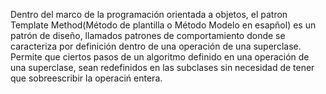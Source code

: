 Dentro del marco de la programación orientada a objetos, el patron Template Method(Método de plantilla o Método Modelo en esapñol) es un patrón de diseño, llamados patrones de comportamiento donde se caracteriza por definición dentro de una operación de una superclase. 
Permite que ciertos pasos de un algoritmo definido en una operación de una superclase, sean redefinidos en las subclases sin necesidad de tener que sobreescribir la operaciń entera.













